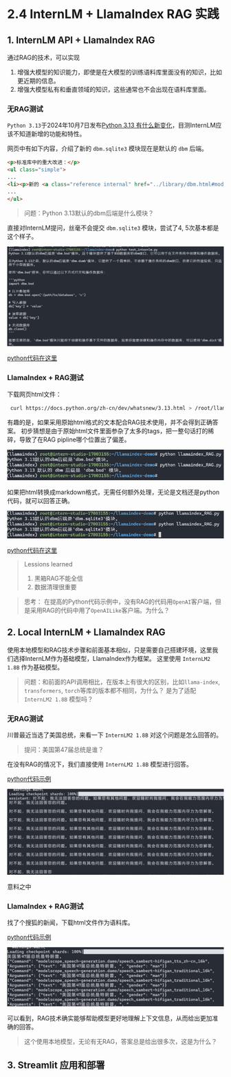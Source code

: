# 2.4 InternLM + LlamaIndex RAG 实践

## 1. InternLM API + LlamaIndex RAG
通过RAG的技术，可以实现
1. 增强大模型的知识能力，即使是在大模型的训练语料库里面没有的知识，比如更近期的信息。
2. 增强大模型私有和垂直领域的知识，这些通常也不会出现在语料库里面。

### 无RAG测试
`Python 3.13`于2024年10月7日发布[Python 3.13 有什么新变化](https://docs.python.org/zh-cn/dev/whatsnew/3.13.html#dbm)，目测InternLM应该不知道新增的功能和特性。

网页中有如下内容，介绍了新的 `dbm.sqlite3` 模块现在是默认的 `dbm` 后端。
```html
<p>标准库中的重大改进：</p>
<ul class="simple">
...
<li><p>新的 <a class="reference internal" href="../library/dbm.html#module-dbm.sqlite3" title="dbm.sqlite3: SQLite backend for dbm (All)"><code class="xref py py-mod docutils literal notranslate"><span class="pre">dbm.sqlite3</span></code></a> 模块现在是默认的 <a class="reference internal" href="../library/dbm.html#module-dbm" title="dbm: Interfaces to various Unix &quot;database&quot; formats."><code class="xref py py-mod docutils literal notranslate"><span class="pre">dbm</span></code></a> 后端。</p></li>
...
</ul>
```

> 问题：Python 3.13默认的dbm后端是什么模块？

直接对InternLM提问，丝毫不会提交 `dbm.sqlite3` 模块，尝试了4, 5次基本都是这个样子。

![no rag](../../assets/without_rag.png)

[python代码在这里](./llamaindex-demo/test_internlm.py)

### LlamaIndex + RAG测试

下载网页html文件：
```bash
 curl https://docs.python.org/zh-cn/dev/whatsnew/3.13.html > /root/llamaindex-demo/data/python313_new_features.html
```

有趣的是，如果采用原始html格式的文本配合RAG技术使用，并不会得到正确答案。
初步猜想是由于原始html文件里面参杂了太多的tags，把一整句话打的稀碎，导致了在RAG pipline哪个位置出了偏差。

![rag html](../../assets/with_rag_html.png)

如果把html转换成markdown格式，无需任何额外处理，无论是文档还是python代码，就可以回答正确。

![rag md](../../assets/with_rag_md.png)

[python代码在这里](./llamaindex-demo/llamaindex_RAG.py)

> Lessions learned
> 1. 黑箱RAG不能全信
> 2. 数据清理很重要

> 思考：
在提高的Python代码示例中，没有RAG的代码用`OpenAI`客户端，但是采用RAG的代码中用了`OpenAILike`客户端。为什么？

## 2. Local InternLM + LlamaIndex RAG

使用本地模型和RAG技术步骤和前面基本相似，只是需要自己搭建环境，这里我们选择InternLM作为基础模型，LlamaIndex作为框架。
这里使用 `InternLM2 1.8B` 作为基础模型。

> 问题：和前面的API调用相比，在版本上有很大的区别，比如`llama-index`, `transformers`, `torch`等库的版本都不相同，为什么？
是为了适配 `InternLM2 1.8B` 模型吗？

### 无RAG测试

川普最近当选了美国总统，来看一下 `InternLM2 1.8B` 对这个问题是怎么回答的。

> 提问：美国第47届总统是谁？

在没有RAG的情况下，我们直接使用 `InternLM2 1.8B` 模型进行回答。

[python代码示例](./llamaindex-local/llamaindex_internlm.py)

![without_rag](../../assets/without_rag_local.png)

意料之中

### LlamaIndex + RAG测试

找了个搜狐的新闻，下载html文件作为语料库。

[python代码示例](./llamaindex-local/llamaindex_rag.py)

![with_rag](../../assets/with_rag_local.png)

可以看到，RAG技术确实能够帮助模型更好地理解上下文信息，从而给出更加准确的回答。

> 这个使用本地模型，无论有无RAG，答案总是给出很多次，这是为什么？

## 3. Streamlit 应用和部署
